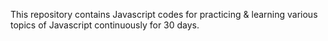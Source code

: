 This repository contains Javascript codes for practicing & learning various topics of Javascript continuously for 30 days.
